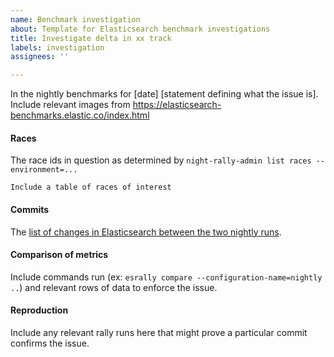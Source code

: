 ```yaml
---
name: Benchmark investigation
about: Template for Elasticsearch benchmark investigations
title: Investigate delta in xx track
labels: investigation
assignees: ''

---
```


In the nightly benchmarks for [date] [statement defining what the issue is]. Include relevant images from https://elasticsearch-benchmarks.elastic.co/index.html

#### Races
The race ids in question as determined by `night-rally-admin list races --environment=...`

```
Include a table of races of interest
```

#### Commits
The [list of changes in Elasticsearch between the two nightly runs](https://github.com/elastic/elasticsearch/compare/BASELINE_SHA_HERE...REGRESSED_SHA_HERE).

#### Comparison of metrics

Include commands run (ex: `esrally compare --configuration-name=nightly ..`) and relevant rows of data to enforce the issue.

#### Reproduction

Include any relevant rally runs here that might prove a particular commit confirms the issue.
